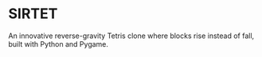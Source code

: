 # SIRTET
An innovative reverse-gravity Tetris clone where blocks rise instead of fall, built with Python and Pygame.
